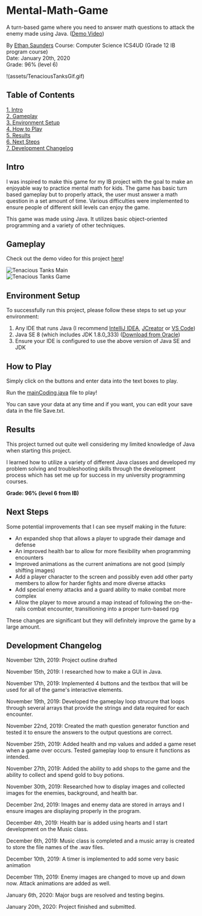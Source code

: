# Mental-Math-Game
A turn-based game where you need to answer math questions to attack the enemy made using Java. ([Demo Video](https://youtu.be/iMbGX3d2MWY))

By [Ethan Saunders](https://github.com/esaundere) 
Course: Computer Science ICS4UD (Grade 12 IB program course)  
Date: January 20th, 2020  
Grade: 96% (level 6)

!(assets/TenaciousTanksGif.gif)  

## Table of Contents
[1. Intro](#Intro)  
[2. Gameplay](#Gameplay)  
[3. Environment Setup](#Environment-Setup)  
[4. How to Play](#How-to-Play)  
[5. Results](#Results)  
[6. Next Steps](#Next-Steps)  
[7. Development Changelog](#Development-Changelog)

## Intro

I was inspired to make this game for my IB project with the goal to make an enjoyable way to practice mental math for kids. The game has basic turn based gameplay but to properly attack, the user must answer a math question in a set amount of time. Various difficulties were implemented to ensure people of different skill levels can enjoy the game.

This game was made using Java. It utilizes basic object-oriented programming and a variety of other techniques.

## Gameplay

Check out the demo video for this project [here](https://youtu.be/iMbGX3d2MWY)!

![Tenacious Tanks Main](assets/TenaciousTanksMain.png)  
![Tenacious Tanks Game](assets/TenaciousTanksGame.png)

## Environment Setup

To successfully run this project, please follow these steps to set up your environment:

1. Any IDE that runs Java (I recommend [IntelliJ IDEA](https://www.jetbrains.com/idea/), [JCreator](https://www.deepcrazyworld.com/how-to-download-jcreator-pro/) or [VS Code](https://code.visualstudio.com/download))
2. Java SE 8 (which includes JDK 1.8.0_333) ([Download from Oracle](https://www.oracle.com/java/technologies/javase/javase8u211-later-archive-downloads.html))
3. Ensure your IDE is configured to use the above version of Java SE and JDK

## How to Play

Simply click on the buttons and enter data into the text boxes to play.

Run the [mainCoding.java](mainCoding.java) file to play!

You can save your data at any time and if you want, you can edit your save data in the file Save.txt.

## Results

This project turned out quite well considering my limited knowledge of Java when starting this project.

I learned how to utilize a variety of different Java classes and developed my problem solving and troubleshooting skills through the development process which has set me up for success in my university programming courses.

**Grade: 96% (level 6 from IB)**

## Next Steps
Some potential improvements that I can see myself making in the future:

- An expanded shop that allows a player to upgrade their damage and defense
- An improved health bar to allow for more flexibility when programming encounters
- Improved animations as the current animations are not good (simply shifting images)
- Add a player character to the screen and possibly even add other party members to allow for harder fights and more diverse attacks
- Add special enemy attacks and a guard ability to make combat more complex
- Allow the player to move around a map instead of following the on-the-rails combat encounter, transitioning into a proper turn-based rpg

These changes are significant but they will definitely improve the game by a large amount.

## Development Changelog
November 12th, 2019: Project outline drafted

November 15th, 2019: I researched how to make a GUI in Java.

November 17th, 2019: Implemented 4 buttons and the textbox that will be used for all of the game's interactive elements.

November 19th, 2019: Developed the gameplay loop strucure that loops through several arrays that provide the strings and data required for each encounter.

November 22nd, 2019: Created the math question generator function and tested it to ensure the answers to the output questions are correct.

November 25th, 2019: Added health and mp values and added a game reset when a game over occurs. Tested gameplay loop to ensure it functions as intended.

November 27th, 2019: Added the ability to add shops to the game and the ability to collect and spend gold to buy potions.

November 30th, 2019: Researched how to display images and collected images for the enemies, background, and health bar.

December 2nd, 2019: Images and enemy data are stored in arrays and I ensure images are displaying properly in the program.

December 4th, 2019: Health bar is added using hearts and I start development on the Music class.

December 6th, 2019: Music class is completed and a music array is created to store the file names of the .wav files.

December 10th, 2019: A timer is implemented to add some very basic animation

December 11th, 2019: Enemy images are changed to move up and down now. Attack animations are added as well.

January 6th, 2020: Major bugs are resolved and testing begins.

January 20th, 2020: Project finished and submitted.
